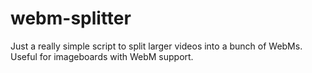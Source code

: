 webm-splitter
=============

Just a really simple script to split larger videos into a bunch of WebMs. Useful for imageboards with WebM support.
